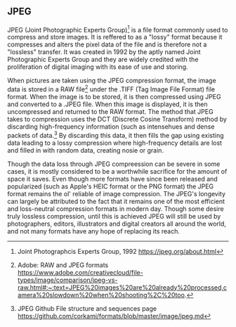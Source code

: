 ## JPEG

JPEG (Joint Photographic Experts Group)[^JPEG] is a file format commonly used to compress and store images. It is reffered to as a 
"lossy" format because it compresses and alters the pixel data of the file and is therefore not a "lossless" transfer. It was created in
1992 by the aptly named Joint Photographic Experts Group and they are widely credited with the proliferation of digital imaging with its ease 
of use and storing. 

When pictures are taken using the JPEG compression format, the image data is stored in a RAW file[^Adobe RAW] under the .TIFF (Tag Image File Format) file format. When the image is to be stored,
it is then compressed using JPEG and converted to a .JPEG file. When this image is displayed, it is then uncompressed and returned to the RAW format. The method that 
JPEG takes to compression uses the DCT (Discrete Cosine Transform) method by discarding high-frequency information (such as intensehues and dense packets of data.[^github] 
By discarding this data, it then fills the gap using existing data leading to a lossy compression where high-frequency details are lost and filled in with random data, creating nosie or grain. 

Though the data loss through JPEG compreession can be severe in some cases, it is mostly considered to be a worthwhile sacrifice for the 
amount of space it saves. Even though more formats have since been released and popularized (such as Apple's HEIC format or the PNG format) 
the JPEG format remains the ol' reliable of image compression. The JPEG's longevity can largely be attributed to the fact that it remains one of the
most efficient and loss-neutral compression formats in modern day. Though some desire truly lossless compression, until this is achieved JPEG will still be used 
by photographers, editors, illustrators and digital creators all around the world, and not many formats have any hope of replacing its reach. 

[^JPEG]: Joint Photographcis Experts Group, 1992 https://jpeg.org/about.html
[^github]: JPEG Github File structure and sequences page https://github.com/corkami/formats/blob/master/image/jpeg.md
[^Adobe RAW]: Adobe: RAW and JPEG formats https://www.adobe.com/creativecloud/file-types/image/comparison/jpeg-vs-raw.html#:~:text=JPEG%20images%20are%20already%20processed,camera%20slowdown%20when%20shooting%2C%20too.

